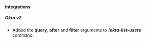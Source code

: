 #### Integrations
##### Okta v2
- Added the **query**, **after** and **filter** arguments to ***!okta-list-users*** command.